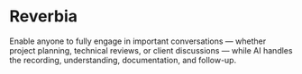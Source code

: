 # Reverbia
Enable anyone to fully engage in important conversations — whether project planning, technical reviews, or client discussions — while AI handles the recording, understanding, documentation, and follow-up.
